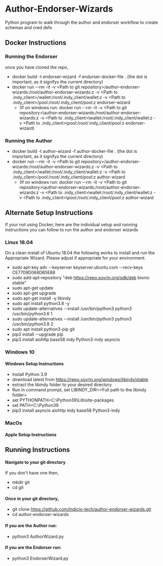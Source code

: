 # Author-Endorser-Wizards

Python program to walk through the author and endorser workflow to create schemas and cred defs 

## Docker Instructions

### Running the Endorser
once you have cloned the repo,

* docker build -t endorser-wizard -f endorser-docker-file . (the dot is important, as it signifys the current directory)
* docker run --rm -it -v \<Path to git repository\>/author-endorser-wizards:/root/author-endorser-wizards:z -v \<Path to .indy_client\>/wallet:/root/.indy_client/wallet:z -v \<Path to .indy_client\>/pool:/root/.indy_client/pool:z endorser-wizard 
  * \(If on windows run: docker run --rm -it -v \<Path to git repository\>\author-endorser-wizards:/root/author-endorser-wizards:z -v \<Path to .indy_client\>\wallet:/root/.indy_client/wallet:z -v \<Path to .indy_client\>\pool:/root/.indy_client/pool:z endorser-wizard\)
### Running the Author
* docker build -t author-wizard -f author-docker-file . (the dot is important, as it signifys the current directory)
* docker run --rm -it -v \<Path to git repository\>/author-endorser-wizards:/root/author-endorser-wizards:z -v \<Path to .indy_client\>/wallet:/root/.indy_client/wallet:z -v \<Path to .indy_client\>/pool:/root/.indy_client/pool:z author-wizard
  * \(If on windows run: docker run --rm -it -v \<Path to git repository\>\author-endorser-wizards:/root/author-endorser-wizards:z -v \<Path to .indy_client\>\wallet:/root/.indy_client/wallet:z -v \<Path to .indy_client\>\pool:/root/.indy_client/pool:z author-wizard


## Alternate Setup Instructions
If your not using Docker, here are the individual setup and running instructions you can follow to run the author and endorser wizards

### Linux 18.04

 On a clean install of Ubuntu 18.04 the following works to install and run the Appropriate Wizard.  Please adjust if appropriate for your environment.
* sudo apt-key adv --keyserver keyserver.ubuntu.com --recv-keys CE7709D068DB5E88
* sudo add-apt-repository "deb https://repo.sovrin.org/sdk/deb bionic stable"
* sudo apt-get update
* sudo apt-get upgrade
* sudo apt-get install -y libindy
* sudo apt install python3.8 -y
* sudo update-alternatives --install /usr/bin/python3 python3 /usr/bin/python3.6 1
* sudo update-alternatives --install /usr/bin/python3 python3 /usr/bin/python3.8 2
* sudo apt install python3-pip git
* pip3 install --upgrade pip
* pip3 install aiohttp base58 indy Python3-indy asyncio


### Windows 10

#### Windows Setup Instructions
* Install Python 3.9
* download latest from https://repo.sovrin.org/windows/libindy/stable
* extract the libindy folder to your desired directory
* Run in command prompt, set LIBINDY_DIR=\<Full path to the libindy folder\>
* set PYTHONPATH=C:\Python39\Lib\site-packages
* set PATH=C:\Python39
* pip3 install asyncio aiohttp indy base58 Python3-indy


### MacOs

#### Apple Setup Instructions

## Running Instructions
#### Navigate to your git directory
If you don't have one then,
* mkdir git
* cd git

#### Once in your git directory,

* git clone https://github.com/Indicio-tech/author-endorser-wizards.git
* cd author-endorser-wizards
#### If you are the Author run:
* python3 AuthorWizard.py
#### If you are the Endorser run:
* python3 EndorserWizard.py
